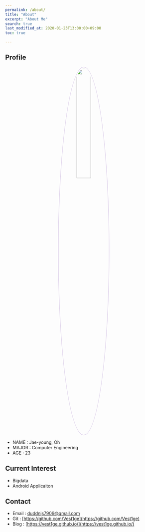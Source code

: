 ```yaml
---
permalink: /about/
title: "About"
excerpt: "About Me"
search: true
last_modified_at: 2020-01-23T13:00:00+09:00
toc: true

--- 
```


## Profile
<center><img src="/assets/img/me.jpg" width="30%" height="30%" style="
border: 1px solid #cab6de;
border-radius: 50%;
padding: 5px;
-moz-border-radius: 50%;
-khtml-border-radius: 50%;
-webkit-border-radius: 50%;
"></center>


* NAME : Jae-young, Oh
* MAJOR : Computer Engineering
* AGE : 23

## Current Interest
 * Bigdata
 * Android Applicaiton

## Contact
 * Email : duddnjs7909@gmail.com
 * Git : [https://github.com/Vest1ge](https://github.com/Vest1ge)
 * Blog : [https://vest1ge.github.io/](https://vest1ge.github.io/)

